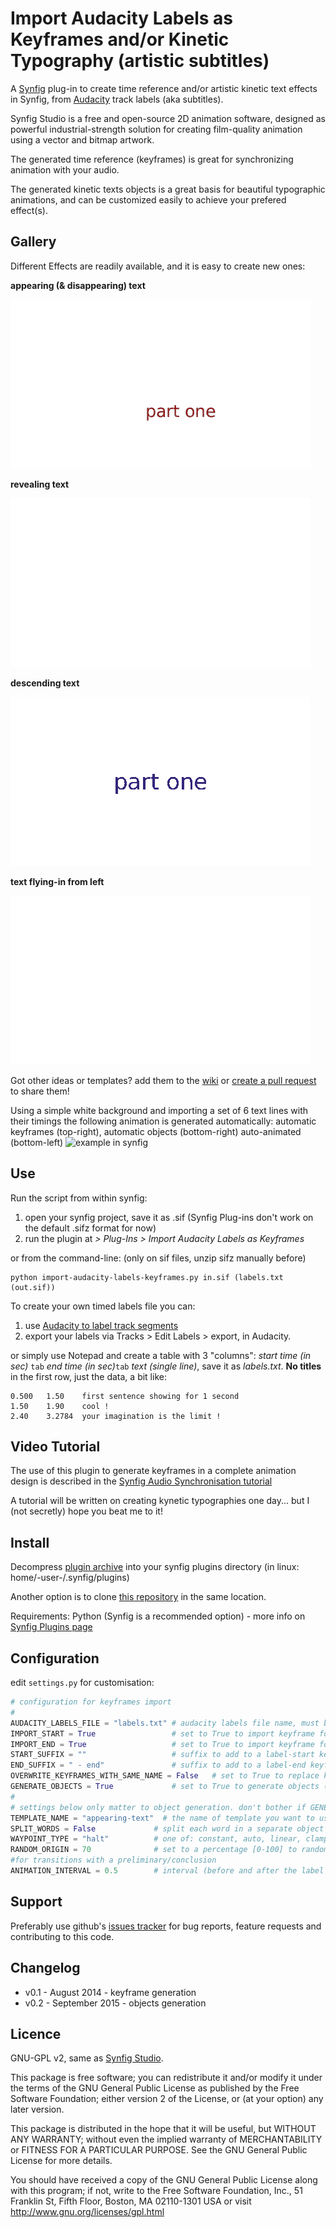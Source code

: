 # Import Audacity Labels as Keyframes and/or Kinetic Typography (artistic subtitles)

A [Synfig](http://synfig.org) plug-in to create time reference and/or artistic kinetic text effects in Synfig, from [Audacity](http://audacity.sourceforge.net/) track labels (aka subtitles).

Synfig Studio is a free and open-source 2D animation software, designed as powerful industrial-strength solution for creating film-quality animation using a vector and bitmap artwork.

The generated time reference (keyframes) is great for synchronizing animation with your audio.

The generated kinetic texts objects is a great basis for beautiful typographic animations, and can be customized easily to achieve your prefered effect(s).

## Gallery

Different Effects are readily available, and it is easy to create new ones:

**appearing (& disappearing) text**

![appearing (& disappearing) text](test/appearing-text_result.gif)

**revealing text**

![revealing text](test/revealing-text_result.gif)

**descending text**

![descending text](test/descending-text_result.gif)


**text flying-in from left**

![text flying-in from left](test/fromleft-text_result.gif)

Got other ideas or templates? add them to the [wiki](/wiki) or [create a pull request](https://help.github.com/articles/using-pull-requests/) to share them!

Using a simple white background and importing a set of 6 text lines with their timings the following animation is generated automatically: automatic keyframes (top-right), automatic objects (bottom-right) auto-animated (bottom-left)
![example in synfig](http://i61.tinypic.com/fa1x3.jpg)

## Use

Run the script from within synfig:   

1. open your synfig project, save it as .sif (Synfig Plug-ins don't work on the default .sifz format for now)
1. run the plugin at _> Plug-Ins > Import Audacity Labels as Keyframes_

or from the command-line: (only on sif files, unzip sifz manually before)

	python import-audacity-labels-keyframes.py in.sif (labels.txt (out.sif))

To create your own timed labels file you can:

1. use [Audacity to label track segments](http://multimedia.journalism.berkeley.edu/tutorials/audacity/adding-labels/)
1. export your labels via Tracks > Edit Labels > export, in Audacity.

or simply use Notepad and create a table with 3 "columns": _start time (in sec)_ ``tab`` _end time (in sec)_``tab`` _text (single line)_, save it as _labels.txt_. **No titles** in the first row, just the data, a bit like:

    0.500	1.50	first sentence showing for 1 second
    1.50	1.90	cool !
    2.40	3.2784	your imagination is the limit !

## Video Tutorial

The use of this plugin to generate keyframes in a complete animation design is described in the [Synfig Audio Synchronisation tutorial](http://wiki.synfig.org/wiki/Doc:Audio_Synchronisation)

A tutorial will be written on creating kynetic typographies one day... but I (not secretly) hope you beat me to it!

## Install

Decompress [plugin archive](https://github.com/berteh/import-audacity-labels-keyframes/archive/master.zip ) into your synfig plugins directory (in linux: home/-user-/.synfig/plugins)

Another option is to clone [this repository](https://github.com/berteh/import-audacity-labels-keyframes.git) in the same location.

Requirements: Python (Synfig is a recommended option) - more info on [Synfig Plugins page](http://wiki.synfig.org/wiki/Doc:Plugins#How_to_install_plugins)

## Configuration

edit `settings.py` for customisation:

```python
# configuration for keyframes import
#
AUDACITY_LABELS_FILE = "labels.txt" # audacity labels file name, must be located in your synfig project directory
IMPORT_START = True                 # set to True to import keyframe for start of label
IMPORT_END = True                   # set to True to import keyframe for end of label
START_SUFFIX = ""                   # suffix to add to a label-start keyframe, to distinguish it from label-end frame
END_SUFFIX = " - end"               # suffix to add to a label-end keyframe, to distinguish it from label-start frame
OVERWRITE_KEYFRAMES_WITH_SAME_NAME = False   # set to True to replace keyframe with exact same description
GENERATE_OBJECTS = True             # set to True to generate objects (typically text layers) for each label
#
# settings below only matter to object generation. don't bother if GENERATE_OBJECTS is False. Some settings apply only to some templates.
TEMPLATE_NAME = "appearing-text"  # the name of template you want to use. must be located in templates/ subdirectory, with .xml extension. default is "appearing-text"
SPLIT_WORDS = False             # split each word in a separate object
WAYPOINT_TYPE = "halt"          # one of: constant, auto, linear, clamped, halt
RANDOM_ORIGIN = 70              # set to a percentage [0-100] to randomize the object origin in the whole document viewbox (0 will stack them all at [0,0])
#for transitions with a preliminary/conclusion
ANIMATION_INTERVAL = 0.5        # interval (before and after the label time) used for (in & out) transition, in seconds. default is 0.5
```

## Support
Preferably use github's [issues tracker](https://github.com/berteh/import-audacity-labels-keyframes/issues) for bug reports, feature requests and contributing to this code.

## Changelog

- v0.1 - August 2014 - keyframe generation
- v0.2 - September 2015 - objects generation

## Licence
GNU-GPL v2, same as [Synfig Studio](http://synfig.org).

This package is free software; you can redistribute it and/or modify it under the terms of the GNU General Public License as published by the Free Software Foundation; either version 2 of the License, or (at your option) any later version.

This package is distributed in the hope that it will be useful, but WITHOUT ANY WARRANTY; without even the implied warranty of MERCHANTABILITY or FITNESS FOR A PARTICULAR PURPOSE.  See the GNU General Public License for more details.

You should have received a copy of the GNU General Public License along with this program; if not, write to the Free Software Foundation, Inc., 51 Franklin St, Fifth Floor, Boston, MA  02110-1301 USA or visit http://www.gnu.org/licenses/gpl.html